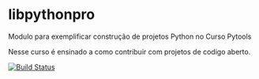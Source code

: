 # libpythonpro
Modulo para exemplificar construção de projetos Python no Curso Pytools

Nesse curso é ensinado a como contribuir com projetos de codigo aberto.

[![Build Status](https://travis-ci.com/joaonetoeng/libpythonpro.svg?branch=master)](https://travis-ci.com/joaonetoeng/libpythonpro)
